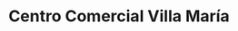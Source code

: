 ---
title: "Centro Comercial Villa María"
url: /villa-maria-del-triunfo/centro-comercial-villa-maria/
shop: centro comercial
---